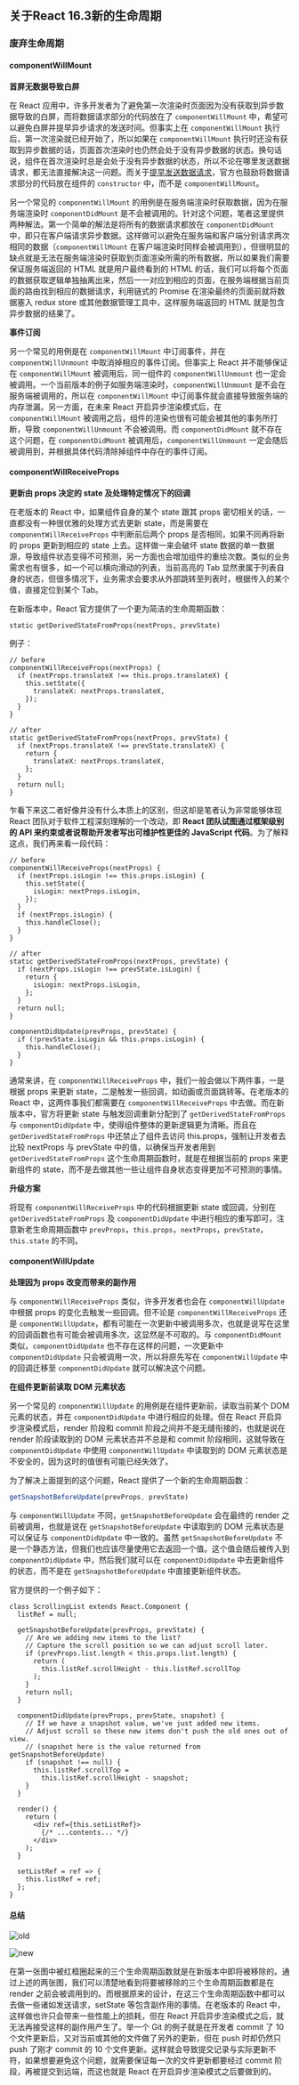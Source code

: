 ## 关于React 16.3新的生命周期



### 废弃生命周期

#### componentWillMount

**首屏无数据导致白屏**

在 React 应用中，许多开发者为了避免第一次渲染时页面因为没有获取到异步数据导致的白屏，而将数据请求部分的代码放在了 `componentWillMount` 中，希望可以避免白屏并提早异步请求的发送时间。但事实上在 `componentWillMount` 执行后，第一次渲染就已经开始了，所以如果在 `componentWillMount` 执行时还没有获取到异步数据的话，页面首次渲染时也仍然会处于没有异步数据的状态。换句话说，组件在首次渲染时总是会处于没有异步数据的状态，所以不论在哪里发送数据请求，都无法直接解决这一问题。而关于[提早发送数据请求](https://link.zhihu.com/?target=https%3A//gist.github.com/bvaughn/89700e525ff423a75ffb63b1b1e30a8f)，官方也鼓励将数据请求部分的代码放在组件的 `constructor` 中，而不是 `componentWillMount`。

另一个常见的 `componentWillMount` 的用例是在服务端渲染时获取数据，因为在服务端渲染时 `componentDidMount` 是不会被调用的。针对这个问题，笔者这里提供两种解法。第一个简单的解法是将所有的数据请求都放在 `componentDidMount` 中，即只在客户端请求异步数据。这样做可以避免在服务端和客户端分别请求两次相同的数据（`componentWillMount` 在客户端渲染时同样会被调用到），但很明显的缺点就是无法在服务端渲染时获取到页面渲染所需的所有数据，所以如果我们需要保证服务端返回的 HTML 就是用户最终看到的 HTML 的话，我们可以将每个页面的数据获取逻辑单独抽离出来，然后一一对应到相应的页面，在服务端根据当前页面的路由找到相应的数据请求，利用链式的 Promise 在渲染最终的页面前就将数据塞入 redux store 或其他数据管理工具中，这样服务端返回的 HTML 就是包含异步数据的结果了。

**事件订阅**

另一个常见的用例是在 `componentWillMount` 中订阅事件，并在 `componentWillUnmount` 中取消掉相应的事件订阅。但事实上 React 并不能够保证在 `componentWillMount` 被调用后，同一组件的 `componentWillUnmount` 也一定会被调用。一个当前版本的例子如服务端渲染时，`componentWillUnmount` 是不会在服务端被调用的，所以在 `componentWillMount` 中订阅事件就会直接导致服务端的内存泄漏。另一方面，在未来 React 开启异步渲染模式后，在 `componentWillMount` 被调用之后，组件的渲染也很有可能会被其他的事务所打断，导致 `componentWillUnmount` 不会被调用。而 `componentDidMount` 就不存在这个问题，在 `componentDidMount` 被调用后，`componentWillUnmount` 一定会随后被调用到，并根据具体代码清除掉组件中存在的事件订阅。

#### componentWillReceiveProps

**更新由 props 决定的 state 及处理特定情况下的回调**

在老版本的 React 中，如果组件自身的某个 state 跟其 props 密切相关的话，一直都没有一种很优雅的处理方式去更新 state，而是需要在 `componentWillReceiveProps` 中判断前后两个 props 是否相同，如果不同再将新的 props 更新到相应的 state 上去。这样做一来会破坏 state 数据的单一数据源，导致组件状态变得不可预测，另一方面也会增加组件的重绘次数。类似的业务需求也有很多，如一个可以横向滑动的列表，当前高亮的 Tab 显然隶属于列表自身的状态，但很多情况下，业务需求会要求从外部跳转至列表时，根据传入的某个值，直接定位到某个 Tab。

在新版本中，React 官方提供了一个更为简洁的生命周期函数：

```react
static getDerivedStateFromProps(nextProps, prevState)
```

例子：

```react
// before
componentWillReceiveProps(nextProps) {  
  if (nextProps.translateX !== this.props.translateX) {
    this.setState({ 
      translateX: nextProps.translateX, 
    }); 
  } 
}

// after
static getDerivedStateFromProps(nextProps, prevState) {
  if (nextProps.translateX !== prevState.translateX) {
    return {
      translateX: nextProps.translateX,
    };
  }
  return null;
}
```

乍看下来这二者好像并没有什么本质上的区别，但这却是笔者认为非常能够体现 React 团队对于软件工程深刻理解的一个改动，即 **React 团队试图通过框架级别的 API 来约束或者说帮助开发者写出可维护性更佳的 JavaScript 代码**。为了解释这点，我们再来看一段代码：

```react
// before
componentWillReceiveProps(nextProps) {
  if (nextProps.isLogin !== this.props.isLogin) {
    this.setState({ 
      isLogin: nextProps.isLogin,   
    });
  }
  if (nextProps.isLogin) {
    this.handleClose();
  }
}

// after
static getDerivedStateFromProps(nextProps, prevState) {
  if (nextProps.isLogin !== prevState.isLogin) {
    return {
      isLogin: nextProps.isLogin,
    };
  }
  return null;
}

componentDidUpdate(prevProps, prevState) {
  if (!prevState.isLogin && this.props.isLogin) {
    this.handleClose();
  }
}
```

通常来讲，在 `componentWillReceiveProps` 中，我们一般会做以下两件事，一是根据 props 来更新 state，二是触发一些回调，如动画或页面跳转等。在老版本的 React 中，这两件事我们都需要在 `componentWillReceiveProps` 中去做。而在新版本中，官方将更新 state 与触发回调重新分配到了 `getDerivedStateFromProps` 与 `componentDidUpdate` 中，使得组件整体的更新逻辑更为清晰。而且在 `getDerivedStateFromProps` 中还禁止了组件去访问 this.props，强制让开发者去比较 nextProps 与 prevState 中的值，以确保当开发者用到 `getDerivedStateFromProps` 这个生命周期函数时，就是在根据当前的 props 来更新组件的 state，而不是去做其他一些让组件自身状态变得更加不可预测的事情。

**升级方案**

将现有 `componentWillReceiveProps` 中的代码根据更新 state 或回调，分别在 `getDerivedStateFromProps` 及 `componentDidUpdate` 中进行相应的重写即可，注意新老生命周期函数中 `prevProps`，`this.props`，`nextProps`，`prevState`，`this.state` 的不同。

#### componentWillUpdate

**处理因为 props 改变而带来的副作用**

与 `componentWillReceiveProps` 类似，许多开发者也会在 `componentWillUpdate` 中根据 props 的变化去触发一些回调。但不论是 `componentWillReceiveProps` 还是 `componentWillUpdate`，都有可能在一次更新中被调用多次，也就是说写在这里的回调函数也有可能会被调用多次，这显然是不可取的。与 `componentDidMount` 类似，`componentDidUpdate` 也不存在这样的问题，一次更新中 `componentDidUpdate` 只会被调用一次，所以将原先写在 `componentWillUpdate` 中的回调迁移至 `componentDidUpdate` 就可以解决这个问题。

**在组件更新前读取 DOM 元素状态**

另一个常见的 `componentWillUpdate` 的用例是在组件更新前，读取当前某个 DOM 元素的状态，并在 `componentDidUpdate` 中进行相应的处理。但在 React 开启异步渲染模式后，render 阶段和 commit 阶段之间并不是无缝衔接的，也就是说在 render 阶段读取到的 DOM 元素状态并不总是和 commit 阶段相同，这就导致在
`componentDidUpdate` 中使用 `componentWillUpdate` 中读取到的 DOM 元素状态是不安全的，因为这时的值很有可能已经失效了。

为了解决上面提到的这个问题，React 提供了一个新的生命周期函数：

```js
getSnapshotBeforeUpdate(prevProps, prevState)
```

与 `componentWillUpdate` 不同，`getSnapshotBeforeUpdate` 会在最终的 render 之前被调用，也就是说在 `getSnapshotBeforeUpdate` 中读取到的 DOM 元素状态是可以保证与 `componentDidUpdate` 中一致的。虽然 `getSnapshotBeforeUpdate` 不是一个静态方法，但我们也应该尽量使用它去返回一个值。这个值会随后被传入到 `componentDidUpdate` 中，然后我们就可以在 `componentDidUpdate` 中去更新组件的状态，而不是在 `getSnapshotBeforeUpdate` 中直接更新组件状态。

官方提供的一个例子如下：

```react
class ScrollingList extends React.Component {
  listRef = null;

  getSnapshotBeforeUpdate(prevProps, prevState) {
    // Are we adding new items to the list?
    // Capture the scroll position so we can adjust scroll later.
    if (prevProps.list.length < this.props.list.length) {
      return (
        this.listRef.scrollHeight - this.listRef.scrollTop
      );
    }
    return null;
  }

  componentDidUpdate(prevProps, prevState, snapshot) {
    // If we have a snapshot value, we've just added new items.
    // Adjust scroll so these new items don't push the old ones out of view.
    // (snapshot here is the value returned from getSnapshotBeforeUpdate)
    if (snapshot !== null) {
      this.listRef.scrollTop =
        this.listRef.scrollHeight - snapshot;
    }
  }

  render() {
    return (
      <div ref={this.setListRef}>
        {/* ...contents... */}
      </div>
    );
  }

  setListRef = ref => {
    this.listRef = ref;
  };
}
```

#### 总结

![old](https://pic1.zhimg.com/v2-b03791ce97cf26c567a1b6aa30cb0ac8_r.jpg)

![new](https://pic1.zhimg.com/v2-09f698c70d89d72b146653ce67f79c0c_r.jpg)

在第一张图中被红框圈起来的三个生命周期函数就是在新版本中即将被移除的。通过上述的两张图，我们可以清楚地看到将要被移除的三个生命周期函数都是在 render 之前会被调用到的。而根据原来的设计，在这三个生命周期函数中都可以去做一些诸如发送请求，setState 等包含副作用的事情。在老版本的 React 中，这样做也许只会带来一些性能上的损耗，但在 React 开启异步渲染模式之后，就无法再接受这样的副作用产生了。举一个 Git 的例子就是在开发者 commit 了 10 个文件更新后，又对当前或其他的文件做了另外的更新，但在 push 时却仍然只 push 了刚才 commit 的 10 个文件更新。这样就会导致提交记录与实际更新不符，如果想要避免这个问题，就需要保证每一次的文件更新都要经过 commit 阶段，再被提交到远端，而这也就是 React 在开启异步渲染模式之后要做到的。